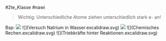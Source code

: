 #2te_Klasse #nawi 

> Wichtig: Unterschiedliche Atome ziehen unterschiedlich stark e- an!

Bsp: 
![](DR07-03-2024-49.excalidraw.svg)
![](Versuch Natrium in Wasser.excalidraw.svg)
![](Reaktionsgleichung.excalidraw.svg)
![](Chemisches Rechen.excalidraw.svg)
![](Triebkräfte hinter Reaktionen.excalidraw.svg)